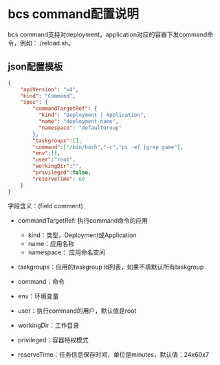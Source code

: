# bcs command配置说明

bcs command支持对deployment，application对应的容器下发command命令，例如：./reload.sh。

## json配置模板
```json
{
    "apiVersion": "v4",
    "kind": "Command",
    "spec": {
        "commandTargetRef": {
          "kind": "Deployment | Application",
          "name": "deployment-name",
          "namespace": "defaultGroup"
        },
        "taskgroups":[],
        "command":["/bin/bash","-c","ps -ef |grep game"],
        "env":[],
        "user":"root",
        "workingDir":"",
        "privileged":false,
        "reserveTime": 60
    }
}
```

字段含义：(field comment)

- commandTargetRef: 执行command命令的应用
  - kind：类型，Deployment或Application
  - name：应用名称
  - namespace： 应用命名空间

- taskgroups：应用的taskgroup id列表，如果不填默认所有taskgroup
- command：命令
- env：环境变量
- user：执行command的用户，默认值是root
- workingDir：工作目录
- privileged：容器特权模式
- reserveTime：任务信息保存时间，单位是minutes，默认值：24x60x7
